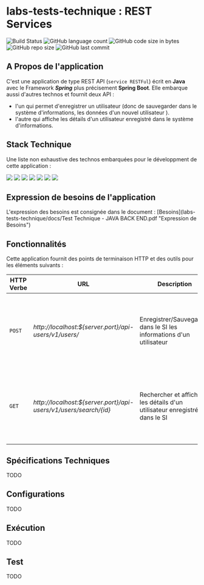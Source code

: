 # labs-tests-technique : REST Services

![Build Status](https://img.shields.io/badge/build-passing-brightgreen.svg?branch=master)
![GitHub language count](https://img.shields.io/github/languages/count/samson06/labs-tests-technique) 
![GitHub code size in bytes](https://img.shields.io/github/languages/code-size/samson06/labs-tests-technique)
![GitHub repo size](https://img.shields.io/github/repo-size/samson06/labs-tests-technique)
![GitHub last commit](https://img.shields.io/github/last-commit/samson06/labs-tests-technique) 

## A Propos de l'application
C'est une application de type REST API (`service RESTFul`) écrit en **Java** avec le Framework **_Spring_** plus précisement **Spring Boot**. Elle embarque aussi d'autres technos et fournit deux API :
- l'un qui permet d'enregistrer un utilisateur (donc de sauvegarder dans le système d'informations, les données d'un nouvel utilisateur ).
- l'autre qui affiche les détails d'un utilisateur enregistré dans le système d'informations.

## Stack Technique
Une liste non exhaustive des technos embarquées pour le développment de cette application :

![](https://img.shields.io/badge/Java_8-✓-blue.svg)
![](https://img.shields.io/badge/Maven_3-✓-blue.svg)
![](https://img.shields.io/badge/Spring_Boot_2-✓-blue.svg)
![](https://img.shields.io/badge/MongoDB-✓-blue.svg)
![](https://img.shields.io/badge/Junit_5-✓-blue.svg)
![](https://img.shields.io/badge/Model_Mapper-✓-blue.svg)
![](https://img.shields.io/badge/Lombok-✓-blue.svg)

## Expression de besoins de l'application
L'expression des besoins est consignée dans le document : [Besoins](labs-tests-technique/docs/Test Technique - JAVA BACK END.pdf "Expression de Besoins")

## Fonctionnalités
Cette application fournit des points de terminaison HTTP et des outils pour les éléments suivants : 

|HTTP Verbe|URL|Description|Status Codes|
|---|---|---|---|
|`POST`|_http://localhost:${server.port}/api-users/v1/users/_|Enregistrer/Sauvegarder dans le SI les informations d'un utilisateur|<ul><li>`200 OK` si la sauvagarde a réussi</li><li>`40X KO` si erreur survenue lors de la persistance</li></ul>|
|`GET`|_http://localhost:${server.port}/api-users/v1/users/search/{id}_|Rechercher et afficher les détails d'un utilisateur enregistré dans le SI|<ul><li>`200 OK` si utilisateur existe</li><li>`40X KO` si erreur survenue lors de la recherche</li></ul>|


## Spécifications Techniques
TODO

## Configurations
TODO

## Exécution
TODO


## Test
TODO